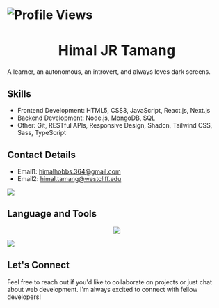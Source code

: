 # ![Profile Views](https://komarev.com/ghpvc/?username=devhimal&style=flat&color=blue)

<div align="center">
  <h1 style="font-size: 32px; font-weight: bold;">Himal JR Tamang</h1>
</div>
A learner, an autonomous, an introvert, and always loves dark screens.

## Skills  
- Frontend Development: HTML5, CSS3, JavaScript, React.js, Next.js
- Backend Development: Node.js, MongoDB, SQL
- Other: Git, RESTful APIs, Responsive Design, Shadcn, Tailwind CSS, Sass, TypeScript

## Contact Details
- Email1: himalhobbs.364@gmail.com
- Email2: himal.tamang@westcliff.edu
    
<a href="https://www.linkedin.com/in/himaljrtamang/" target="_blank">
   <img src="https://img.shields.io/badge/LinkedIn-0077B5?style=for-the-badge&logo=linkedin&logoColor=0e76a8&color=orangered">
</a>

## Language and Tools

<p align="center">
  <a href="https://skillicons.dev">
    <img src="https://skillicons.dev/icons?i=nextjs,typescript,react,html,javascript,github,php,wordpress,craft-cms,c,nodejs,mongodb,tailwindcss,sass,css,figma,api" />
  </a>
</p>

<img align="center" src="https://github-readme-stats.vercel.app/api/top-langs/?username=devhimal&layout=compact&theme=tokyonight&langs_count=6" />

## Let's Connect
Feel free to reach out if you'd like to collaborate on projects or just chat about web development. I'm always excited to connect with fellow developers!
